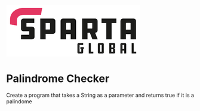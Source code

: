 ![Sparta](/Assets/Git_Hub/SPARTALOGO.png) 
# Palindrome Checker
Create a program that takes a String as a parameter and returns true if it is a palindome
